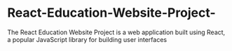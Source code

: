 # React-Education-Website-Project-
The React Education Website Project is a web application built using React, a popular JavaScript library for building user interfaces
